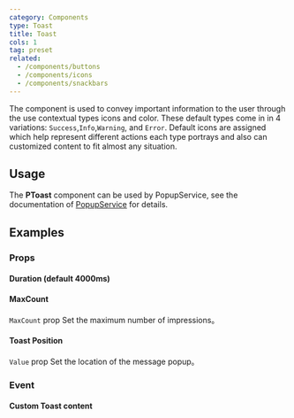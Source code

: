 ```yaml
---
category: Components
type: Toast
title: Toast
cols: 1
tag: preset
related:
  - /components/buttons
  - /components/icons
  - /components/snackbars
---
```


The component is used to convey important information to the user through the use contextual types icons and color.
These default types come in in 4 variations: `Success`,`Info`,`Warning`, and `Error`. Default icons are assigned
which help represent different actions each type portrays and also can customized content to fit almost any situation.

## Usage

The **PToast** component can be used by PopupService, see the documentation of [PopupService](/components/popup-service) for details.

<toast-usage></toast-usage>

## Examples

### Props

#### Duration (default 4000ms)

<example file="" />

#### MaxCount

`MaxCount` prop Set the maximum number of impressions。

<example file="" />

#### Toast Position

`Value` prop Set the location of the message popup。

<example file="" />

### Event

#### Custom Toast content

<example file="" />